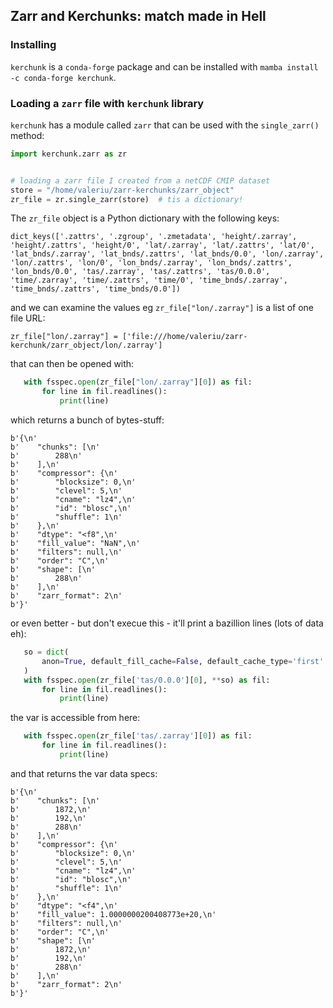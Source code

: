 ## Zarr and Kerchunks: match made in Hell

### Installing

`kerchunk` is a `conda-forge` package and can be installed with `mamba install -c conda-forge kerchunk`.

### Loading a `zarr` file with `kerchunk` library

`kerchunk` has a module called `zarr` that can be used with the `single_zarr()` method:

```python
import kerchunk.zarr as zr


# loading a zarr file I created from a netCDF CMIP dataset
store = "/home/valeriu/zarr-kerchunks/zarr_object"
zr_file = zr.single_zarr(store)  # tis a dictionary!
```

The `zr_file` object is a Python dictionary with the following keys:

```
dict_keys(['.zattrs', '.zgroup', '.zmetadata', 'height/.zarray', 'height/.zattrs', 'height/0', 'lat/.zarray', 'lat/.zattrs', 'lat/0', 'lat_bnds/.zarray', 'lat_bnds/.zattrs', 'lat_bnds/0.0', 'lon/.zarray', 'lon/.zattrs', 'lon/0', 'lon_bnds/.zarray', 'lon_bnds/.zattrs', 'lon_bnds/0.0', 'tas/.zarray', 'tas/.zattrs', 'tas/0.0.0', 'time/.zarray', 'time/.zattrs', 'time/0', 'time_bnds/.zarray', 'time_bnds/.zattrs', 'time_bnds/0.0'])
```

and we can examine the values eg `zr_file["lon/.zarray"]` is a list of one file URL:

```
zr_file["lon/.zarray"] = ['file:///home/valeriu/zarr-kerchunk/zarr_object/lon/.zarray']

```

that can then be opened with:

```python
   with fsspec.open(zr_file["lon/.zarray"][0]) as fil:
       for line in fil.readlines():
           print(line)
```

which returns a bunch of bytes-stuff:

```
b'{\n'
b'    "chunks": [\n'
b'        288\n'
b'    ],\n'
b'    "compressor": {\n'
b'        "blocksize": 0,\n'
b'        "clevel": 5,\n'
b'        "cname": "lz4",\n'
b'        "id": "blosc",\n'
b'        "shuffle": 1\n'
b'    },\n'
b'    "dtype": "<f8",\n'
b'    "fill_value": "NaN",\n'
b'    "filters": null,\n'
b'    "order": "C",\n'
b'    "shape": [\n'
b'        288\n'
b'    ],\n'
b'    "zarr_format": 2\n'
b'}'
```

or even better - but don't execue this - it'll print a bazillion lines (lots of data eh):

```python
   so = dict(
       anon=True, default_fill_cache=False, default_cache_type='first'
   )
   with fsspec.open(zr_file['tas/0.0.0'][0], **so) as fil:
       for line in fil.readlines():
           print(line)
```

the var is accessible from here:

```python
   with fsspec.open(zr_file['tas/.zarray'][0]) as fil:
       for line in fil.readlines():
           print(line)
```

and that returns the var data specs:

```
b'{\n'
b'    "chunks": [\n'
b'        1872,\n'
b'        192,\n'
b'        288\n'
b'    ],\n'
b'    "compressor": {\n'
b'        "blocksize": 0,\n'
b'        "clevel": 5,\n'
b'        "cname": "lz4",\n'
b'        "id": "blosc",\n'
b'        "shuffle": 1\n'
b'    },\n'
b'    "dtype": "<f4",\n'
b'    "fill_value": 1.0000000200408773e+20,\n'
b'    "filters": null,\n'
b'    "order": "C",\n'
b'    "shape": [\n'
b'        1872,\n'
b'        192,\n'
b'        288\n'
b'    ],\n'
b'    "zarr_format": 2\n'
b'}'
```
